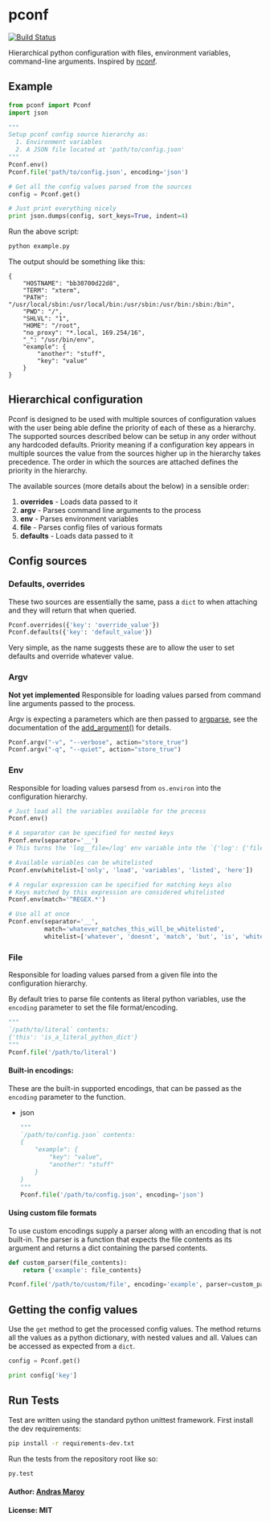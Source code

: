 # pconf

[![Build Status](https://api.travis-ci.org/andrasmaroy/pconf.svg?branch=master)](https://travis-ci.org/andrasmaroy/pconf)

Hierarchical python configuration with files, environment variables, command-line arguments. Inspired by [nconf](https://github.com/indexzero/nconf).

## Example

``` python
from pconf import Pconf
import json

"""
Setup pconf config source hierarchy as:
  1. Environment variables
  2. A JSON file located at 'path/to/config.json'
"""
Pconf.env()
Pconf.file('path/to/config.json', encoding='json')

# Get all the config values parsed from the sources
config = Pconf.get()

# Just print everything nicely
print json.dumps(config, sort_keys=True, indent=4)
```
Run the above script:
``` bash
python example.py
```
The output should be something like this:
```
{
    "HOSTNAME": "bb30700d22d8",
    "TERM": "xterm",
    "PATH": "/usr/local/sbin:/usr/local/bin:/usr/sbin:/usr/bin:/sbin:/bin",
    "PWD": "/",
    "SHLVL": "1",
    "HOME": "/root",
    "no_proxy": "*.local, 169.254/16",
    "_": "/usr/bin/env",
    "example": {
        "another": "stuff",
        "key": "value"
    }
}
```

## Hierarchical configuration
Pconf is designed to be used with multiple sources of configuration values with the user being able define the priority of each of these as a hierarchy. The supported sources described below can be setup in any order without any hardcoded defaults. Priority meaning if a configuration key appears in multiple sources the value from the sources higher up in the hierarchy takes precedence. The order in which the sources are attached defines the priority in the hierarchy.

The available sources (more details about the below) in a sensible order:
1. **overrides** - Loads data passed to it
2. **argv** - Parses command line arguments to the process
3. **env** - Parses environment variables
4. **file** - Parses config files of various formats
5. **defaults** - Loads data passed to it

## Config sources

### Defaults, overrides
These two sources are essentially the same, pass a `dict` to when attaching and they will return that when queried.
``` python
Pconf.overrides({'key': 'override_value'})
Pconf.defaults({'key': 'default_value'})
```
Very simple, as the name suggests these are to allow the user to set defaults and override whatever value.

### Argv
**Not yet implemented**
Responsible for loading values parsed from command line arguments passed to the process.

Argv is expecting a parameters which are then passed to [argparse](https://docs.python.org/2/howto/argparse.html), see the documentation of the [add_argument()](https://docs.python.org/2/library/argparse.html#argparse.ArgumentParser.add_argument) for details.
``` python
Pconf.argv("-v", "--verbose", action="store_true")
Pconf.argv("-q", "--quiet", action="store_true")
```

### Env
Responsible for loading values parsesd from `os.environ` into the configuration hierarchy.
``` python
# Just load all the variables available for the process
Pconf.env()

# A separator can be specified for nested keys
Pconf.env(separator='__')
# This turns the 'log__file=/log' env variable into the `{'log': {'file': '/log'}}` dict

# Available variables can be whitelisted
Pconf.env(whitelist=['only', 'load', 'variables', 'listed', 'here'])

# A regular expression can be specified for matching keys also
# Keys matched by this expression are considered whitelisted
Pconf.env(match='^REGEX.*')

# Use all at once
Pconf.env(separator='__',
          match='whatever_matches_this_will_be_whitelisted',
          whitelist=['whatever', 'doesnt', 'match', 'but', 'is', 'whitelisted', 'gets', 'loaded', 'too'])
```

### File
Responsible for loading values parsed from a given file into the configuration hierarchy.

By default tries to parse file contents as literal python variables, use the `encoding` parameter to set the file format/encoding.
``` python
"""
`/path/to/literal` contents:
{'this': 'is_a_literal_python_dict'}
"""
Pconf.file('/path/to/literal')
```

#### Built-in encodings:
These are the built-in supported encodings, that can be passed as the `encoding` parameter to the function.
* json
    ``` python
    """
    `/path/to/config.json` contents:
    {
        "example": {
            "key": "value",
            "another": "stuff"
        }
    }
    """
    Pconf.file('/path/to/config.json', encoding='json')
    ```

#### Using custom file formats
To use custom encodings supply a parser along with an encoding that is not built-in. The parser is a function that expects the file contents as its argument and returns a dict containing the parsed contents.
``` python
def custom_parser(file_contents):
    return {'example': file_contents}

Pconf.file('/path/to/custom/file', encoding='example', parser=custom_parser)
```

## Getting the config values
Use the `get` method to get the processed config values. The method returns all the values as a python dictionary, with nested values and all. Values can be accessed as expected from a `dict`.

``` python
config = Pconf.get()

print config['key']
```

## Run Tests
Test are written using the standard python unittest framework.
First install the dev requirements:
```bash
pip install -r requirements-dev.txt
```
Run the tests from the repository root like so:
```bash
py.test
```

#### Author: [Andras Maroy](https://github.com/andrasmaroy)
#### License: MIT
